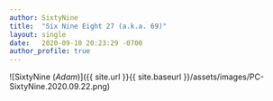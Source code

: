 ```yaml
---
author: SixtyNine
title:  "Six Nine Eight 27 (a.k.a. 69)"
layout: single
date:   2020-09-10 20:23:29 -0700
author_profile: true
---
```


![SixtyNine (_Adam_)]({{ site.url }}{{ site.baseurl }}/assets/images/PC-SixtyNine.2020.09.22.png)

